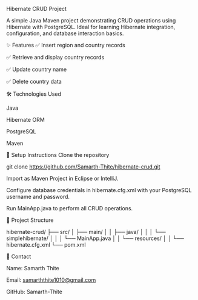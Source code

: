 Hibernate CRUD Project


A simple Java Maven project demonstrating CRUD operations using Hibernate with PostgreSQL. 
Ideal for learning Hibernate integration,
configuration, and database interaction basics.

✨ Features
✅ Insert region and country records

✅ Retrieve and display country records

✅ Update country name

✅ Delete country data

🛠️ Technologies Used

Java

Hibernate ORM

PostgreSQL

Maven

🚀 Setup Instructions
Clone the repository


git clone https://github.com/Samarth-Thite/hibernate-crud.git

Import as Maven Project in Eclipse or IntelliJ.

Configure database credentials in hibernate.cfg.xml with your PostgreSQL username and password.

Run MainApp.java to perform all CRUD operations.

📂 Project Structure


hibernate-crud/
├── src/
│   ├── main/
│   │   ├── java/
│   │   │   └── simplehibernate/
│   │   │       └── MainApp.java
│   │   └── resources/
│   │       └── hibernate.cfg.xml
└── pom.xml


👤 Contact

Name: Samarth Thite

Email: samarththite1010@gmail.com

GitHub: Samarth-Thite

